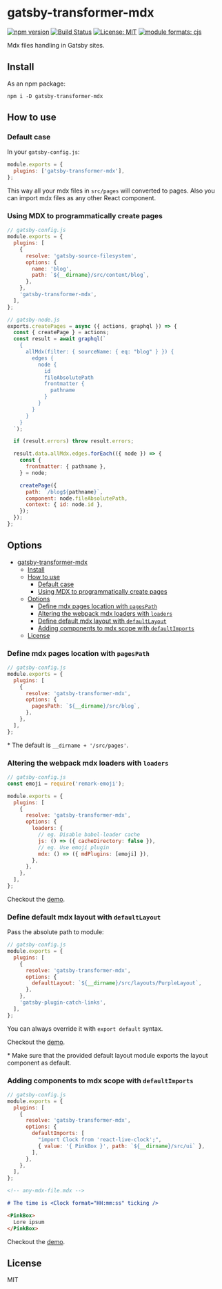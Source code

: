 # gatsby-transformer-mdx

[![npm version][version-badge]][version]
[![Build Status][build-badge]][build]
[![License: MIT][license-badge]][license]
[![module formats: cjs][module-formats-badge]][unpkg-bundle]

Mdx files handling in Gatsby sites.

## Install

As an npm package:

```shell
npm i -D gatsby-transformer-mdx
```

## How to use

### Default case

In your `gatsby-config.js`:

```javascript
module.exports = {
  plugins: ['gatsby-transformer-mdx'],
};
```

This way all your mdx files in `src/pages` will converted to pages. Also you can
import mdx files as any other React component.

### Using MDX to programmatically create pages

```javascript
// gatsby-config.js
module.exports = {
  plugins: [
    {
      resolve: 'gatsby-source-filesystem',
      options: {
        name: 'blog',
        path: `${__dirname}/src/content/blog`,
      },
    },
    'gatsby-transformer-mdx',
  ],
};
```

```javascript
// gatsby-node.js
exports.createPages = async ({ actions, graphql }) => {
  const { createPage } = actions;
  const result = await graphql(`
    {
      allMdx(filter: { sourceName: { eq: "blog" } }) {
        edges {
          node {
            id
            fileAbsolutePath
            frontmatter {
              pathname
            }
          }
        }
      }
    }
  `);

  if (result.errors) throw result.errors;

  result.data.allMdx.edges.forEach(({ node }) => {
    const {
      frontmatter: { pathname },
    } = node;

    createPage({
      path: `/blog${pathname}`,
      component: node.fileAbsolutePath,
      context: { id: node.id },
    });
  });
};
```

## Options

- [gatsby-transformer-mdx](#gatsby-transformer-mdx)
  - [Install](#install)
  - [How to use](#how-to-use)
    - [Default case](#default-case)
    - [Using MDX to programmatically create pages](#using-mdx-to-programmatically-create-pages)
  - [Options](#options)
    - [Define mdx pages location with `pagesPath`](#define-mdx-pages-location-with-pagespath)
    - [Altering the webpack mdx loaders with `loaders`](#altering-the-webpack-mdx-loaders-with-loaders)
    - [Define default mdx layout with `defaultLayout`](#define-default-mdx-layout-with-defaultlayout)
    - [Adding components to mdx scope with `defaultImports`](#adding-components-to-mdx-scope-with-defaultimports)
  - [License](#license)

### Define mdx pages location with `pagesPath`

```javascript
// gatsby-config.js
module.exports = {
  plugins: [
    {
      resolve: 'gatsby-transformer-mdx',
      options: {
        pagesPath: `${__dirname}/src/blog`,
      },
    },
  ],
};
```

\* The default is `__dirname + '/src/pages'`.

### Altering the webpack mdx loaders with `loaders`

```js
// gatsby-config.js
const emoji = require('remark-emoji');

module.exports = {
  plugins: [
    {
      resolve: 'gatsby-transformer-mdx',
      options: {
        loaders: {
          // eg. Disable babel-loader cache
          js: () => ({ cacheDirectory: false }),
          // eg. Use emoji plugin
          mdx: () => ({ mdPlugins: [emoji] }),
        },
      },
    },
  ],
};
```

Checkout the [demo](https://github.com/karolis-sh/gatsby-mdx/tree/main/demos/enhancing-mdx-loaders).

### Define default mdx layout with `defaultLayout`

Pass the absolute path to module:

```javascript
// gatsby-config.js
module.exports = {
  plugins: [
    {
      resolve: 'gatsby-transformer-mdx',
      options: {
        defaultLayout: `${__dirname}/src/layouts/PurpleLayout`,
      },
    },
    'gatsby-plugin-catch-links',
  ],
};
```

You can always override it with `export default` syntax.

Checkout the [demo](https://github.com/karolis-sh/gatsby-mdx/tree/main/demos/default-mdx-layout).

\* Make sure that the provided default layout module exports the layout component
as default.

### Adding components to mdx scope with `defaultImports`

```javascript
// gatsby-config.js
module.exports = {
  plugins: [
    {
      resolve: 'gatsby-transformer-mdx',
      options: {
        defaultImports: [
          "import Clock from 'react-live-clock';",
          { value: '{ PinkBox }', path: `${__dirname}/src/ui` },
        ],
      },
    },
  ],
};
```

```md
<!-- any-mdx-file.mdx -->

# The time is <Clock format="HH:mm:ss" ticking />

<PinkBox>
  Lore ipsum
</PinkBox>
```

Checkout the [demo](https://github.com/karolis-sh/gatsby-mdx/tree/main/demos/default-mdx-imports).

## License

MIT

[version-badge]: https://badge.fury.io/js/gatsby-transformer-mdx.svg
[version]: https://www.npmjs.com/package/gatsby-transformer-mdx
[build-badge]: https://travis-ci.org/karolis-sh/gatsby-mdx.svg?branch=main
[build]: https://travis-ci.org/karolis-sh/gatsby-mdx
[license-badge]: https://img.shields.io/badge/License-MIT-yellow.svg
[license]: https://opensource.org/licenses/MIT
[module-formats-badge]: https://img.shields.io/badge/module%20formats-cjs-green.svg
[unpkg-bundle]: https://unpkg.com/gatsby-transformer-mdx/
